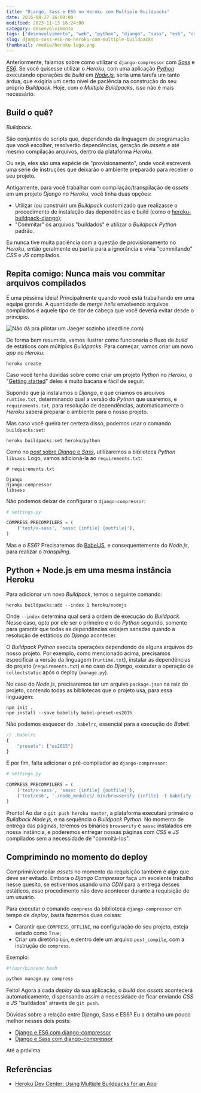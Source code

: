 ```yaml
---
title: "Django, Sass e ES6 no Heroku com Multiple Buildpacks"
date: 2016-08-27 16:00:00
modified: 2023-11-13 16:24:00
category: desenvolvimento
tags: ["desenvolvimento", "web", "python", "django", "sass", "es6", "css", "js", "heroku", "buildpack"]
slug: django-sass-es6-no-heroku-com-multiple-buildpacks
thumbnail: /media/heroku-logo.png
---
```


Anteriormente, falamos sobre como utilizar o `django-compressor` com [_Sass_](/tag/sass.html "Leia mais sobre Sass")
e [_ES6_](/tag/es6.html "Leia mais sobre ES6"). Se você quisesse utilizar o _Heroku_,
com uma aplicação [_Python_](/tag/python.html "Leia mais sobre Python") executando operações de _build_
em [_Node.js_](/tag/node.html "Leia mais sobre Node.JS"), seria uma tarefa um tanto árdua,
que exigiria um certo nível de paciência na
construção do seu próprio _Buildpack_. Hoje, com o _Multiple Buildpacks_, isso não é mais necessário.

## Build o quê?

_Buildpack_.

São conjuntos de scripts que, dependendo da linguagem de programação que você escolher,
resolverão dependências, geração de _assets_ e até mesmo compilação arquivos, dentro da plataforma _Heroku_.

Ou seja, eles são uma espécie de "provisionamento", onde você escreverá uma série de
instruções que deixarão o ambiente preparado para receber o seu projeto.

Antigamente, para você trabalhar com compilação/transpilação de _assets_ em um projeto
_Django_ no _Heroku_, você tinha duas opções:

- Utilizar (ou construir) um _Buildpack_ customizado que realizasse o procedimento de instalação das dependências e build (como o [heroku-buildpack-django](https://github.com/jiaaro/heroku-buildpack-django "Veja o repositório no GitHub"));
- "Commitar" os arquivos "buildados" e utilizar o _Buildpack Python_ padrão.

Eu nunca tive muita paciência com a questão de provisionamento no _Heroku_,
então geralmente eu partia para a ignorância e vivia "commitando" _CSS_ e _JS_ compilados.

## Repita comigo: Nunca mais vou commitar arquivos compilados

É uma péssima ideia! Principalmente quando você está trabalhando em uma equipe grande.
A quantidade de _merge hells_ envolvendo arquivos compilados é aquele tipo de dor de
cabeça que você deveria evitar desde o princípio.

![Não dá pra pilotar um Jaeger sozinho (deadline.com)](/media/multipack-pacific-rim.jpg "Não dá pra pilotar um Jaeger sozinho (deadline.com)")

De forma bem resumida, vamos ilustrar como funcionaria o fluxo de _build_ de estáticos com
múltiplos _Buildpacks_. Para começar, vamos criar um novo _app_ no _Heroku_:

```text
heroku create
```

Caso você tenha dúvidas sobre como criar um projeto _Python_ no _Heroku_,
o "[Getting started](https://devcenter.heroku.com/articles/getting-started-with-python#introduction "Leia documentação oficial")" deles é muito bacana e fácil de seguir.

Supondo que já instalamos o _Django_, e que criamos os arquivos `runtime.txt`,
determinando qual a versão do _Python_ que usaremos, e `requirements.txt`,
para resolução de dependências, automaticamente o _Heroku_ saberá preparar
o ambiente para o nosso projeto.

Mas caso você queira ter certeza disso, podemos usar o comando `buildpacks:set`:

```text
heroku buildpacks:set heroku/python
```

Como no [_post_ sobre _Django_ e _Sass_](/2016/06/04/django-e-sass-com-django-compressor.html "Django e Sass com django-compressor"),
utilizaremos a biblioteca _Python_ `libsass`. Logo, vamos adicioná-la ao `requirements.txt`:

```text
# requirements.txt

Django
django-compressor
libsass
```

Não podemos deixar de configurar o `django-compressor`:

```python
# settings.py

COMPRESS_PRECOMPILERS = (
    ('text/x-sass', 'sassc {infile} {outfile}'),
)
```

Mas e o _ES6_? Precisaremos do [BabelJS](/tag/babel.html "Leia mais sobre BabelJS"),
e consequentemente do _Node.js_, para realizar o _transpiling_.

## Python + Node.js em uma mesma instância Heroku

Para adicionar um novo _Buildpack_, temos o seguinte comando:

```text
heroku buildpacks:add --index 1 heroku/nodejs
```

Onde `--index` determina qual será a ordem de execução do _Buildpack_.
Nesse caso, opto por ele ser o primeiro e o do _Python_ segundo,
somente para garantir que todas as dependências estejam sanadas quando
a resolução de estáticos do _Django_ acontecer.

O _Buildpack Python_ executa operações dependendo de alguns arquivos
do nosso projeto. Por exemplo, como mencionado acima, precisamos especificar
a versão da linguagem (`runtime.txt`), instalar as dependências do projeto
(`requirements.txt`) e no caso do _Django_, executar a operação de
`collectstatic` após o deploy (`manage.py`).

No caso do _Node.js_, precisaremos ter um arquivo `package.json` na raíz do
projeto, contendo todas as bibliotecas que o projeto usa, para essa linguagem:

```text
npm init .
npm install --save babelify babel-preset-es2015
```

Não podemos esquecer do `.babelrc`, essencial para a execução do _Babel_:

```javascript
// .babelrc
{
    "presets": ["es2015"]
}
```

E por fim, falta adicionar o pré-compilador ao `django-compressor`:

```python
# settings.py

COMPRESS_PRECOMPILERS = (
    ('text/x-sass', 'sassc {infile} {outfile}'),
    ('text/es6', './node_modules/.bin/browserify {infile} -t babelify --outfile {outfile}'),
)
```

Pronto! Ao dar o `git push heroku master`, a plataforma executará primeiro o
_Buildback Node.js_, e na sequência o _Buildpack Python_. No momento de entrega das
páginas, teremos os binários `browserify` e `sassc` instalados em nossa instância,
e poderemos entregar nossas páginas com _CSS_ e _JS_ compilados sem a necessidade de "commitá-los".

## Comprimindo no momento do deploy

Comprimir/compilar _assets_ no momento da requisição também é algo que deve ser evitado.
Embora o _Django Compressor_ faça um excelente trabalho nesse quesito, se estivermos usando
uma _CDN_ para a entrega desses estáticos, esse procedimento não deve acontecer durante a requisição de um usuário.

Para executar o comando `compress` da biblioteca `django-compressor` em tempo de _deploy_,
basta fazermos duas coisas:

- Garantir que `COMPRESS_OFFLINE`, na configuração do seu projeto, esteja setado como `True`;
- Criar um diretório `bin`, e dentro dele um arquivo `post_compile`, com a instrução de `compress`.

Exemplo:

```bash
#!/usr/bin/env bash

python manage.py compress
```

Feito! Agora a cada _deploy_ da sua aplicação, o _build_ dos _assets_ acontecerá
automaticamente, dispensando assim a necessidade de ficar enviando _CSS_ e _JS_ "buildados"
através de `git push`.

Dúvidas sobre a relação entre Django, Sass e ES6? Eu a detalho um pouco melhor nesses dois posts:

- [Django e ES6 com django-compressor](http://klauslaube.com.br/2016/06/20/django-e-es6-com-django-compressor.html)
- [Django e Sass com django-compressor](http://klauslaube.com.br/2016/06/04/django-e-sass-com-django-compressor.html)

Até a próxima.

## Referências

- [Heroku Dev Center: Using Multiple Buildpacks for an App](https://devcenter.heroku.com/articles/using-multiple-buildpacks-for-an-app)
